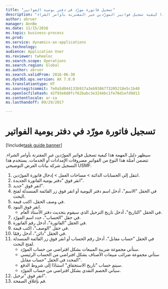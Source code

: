 ```yaml
--- 
title: "تسجيل فاتورة مورّد في دفتر يومية الفواتير"
description: "سيظهر دليل المهمة هذا كيفية تسجيل فواتير المورّدين غير المقترنة بأوامر الشراء."
author: abruer
manager: AnnBe
ms.date: 11/15/2016
ms.topic: business-process
ms.prod: 
ms.service: dynamics-ax-applications
ms.technology: 
audience: Application User
ms.reviewer: twheeloc
ms.search.scope: Operations
ms.search.region: Global
ms.author: abruer
ms.search.validFrom: 2016-06-30
ms.dyn365.ops.version: AX 7.0.0
ms.translationtype: HT
ms.sourcegitcommit: 7e0a5d044133b917a3eb9386773205218e5c1b40
ms.openlocfilehash: 42f93e6d8fcf62babc3e3244bc1fe76d1efd9d13
ms.contentlocale: ar-sa
ms.lasthandoff: 09/29/2017

---
```

# <a name="record-a-vendor-invoice-in-the-invoice-journal"></a>تسجيل فاتورة مورّد في دفتر يومية الفواتير

[!include[task guide banner](../../includes/task-guide-banner.md)]

سيظهر دليل المهمة هذا كيفية تسجيل فواتير المورّدين غير المقترنة بأوامر الشراء. تتضمن أمثلة هذا النوع من الفواتير مصروفات الإمدادات أو الخدمات.  يستخدم هذا التسجيل شركة بيانات العرض التوضيحي USMF.

1. انتقل إلى الحسابات الدائنة > مساحات العمل > إدخال فاتورة المورّدين.
2. انقر فوق "دفتر يومية الفاتورة الجديدة".
3. انقر فوق "جديد".
4. في الحقل "الاسم"، أدخل اسم دفتر اليومية أو انقر فوق زر القائمة المنسدلة لفتح البحث.
5. في وصف الحقل، اكتب قيمة.
6. انقر فوق البنود.
    * في الحقل "التاريخ"، أدخل تاريخ الترحيل الذي سيقوم بتحديث دفتر الأستاذ العام.  
7. في حقل "الحساب"، حدد اسم المورّد.
8. في الحقل "الفاتورة"، أدخل رقم الفاتورة.
9. في حقل "الوصف"، اكتب قيمة.
10. في الحقل "دائن"، أدخل رقمًا.
11. في الحقل "حساب مقابل"، أدخل رقم الحساب أو انقر فوق زر القائمة المنسدلة لفتح البحث.
    * ستأتي مجموعة ضريبة المبيعات بشكل افتراضي من حساب المورّد.  
    * ستأتي مجموعة ضرائب مبيعات الأصناف بشكل افتراضي من الحساب الرئيسي المحدد في الحقل "حساب مقابل".  
    * سيتم حساب "تاريخ الاستحقاق" استنادًا إلى شروط الدفع.  
    * سيأتي الخصم النقدي بشكل افتراضي من حساب المورّد.  
12. انقر فوق "ترحيل".
13. قم بإغلاق الصفحة.


